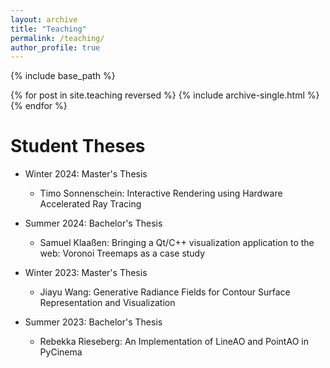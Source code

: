 ```yaml
---
layout: archive
title: "Teaching"
permalink: /teaching/
author_profile: true
---
```


{% include base_path %}

{% for post in site.teaching reversed %}
  {% include archive-single.html %}
{% endfor %}

Student Theses
======
* Winter 2024: Master's Thesis
  * Timo Sonnenschein: Interactive Rendering using Hardware Accelerated Ray Tracing

* Summer 2024: Bachelor's Thesis
  * Samuel Klaaßen: Bringing a Qt/C++ visualization application to the web: Voronoi Treemaps as a case study

* Winter 2023: Master's Thesis
  * Jiayu Wang: Generative Radiance Fields for Contour Surface Representation and Visualization

* Summer 2023: Bachelor's Thesis
  * Rebekka Rieseberg: An Implementation of LineAO and PointAO in PyCinema
